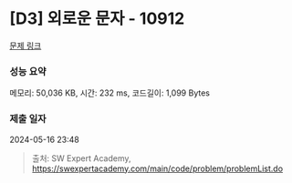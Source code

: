 # [D3] 외로운 문자 - 10912 

[문제 링크](https://swexpertacademy.com/main/code/problem/problemDetail.do?contestProbId=AXVJuEvqLAADFASe) 

### 성능 요약

메모리: 50,036 KB, 시간: 232 ms, 코드길이: 1,099 Bytes

### 제출 일자

2024-05-16 23:48



> 출처: SW Expert Academy, https://swexpertacademy.com/main/code/problem/problemList.do